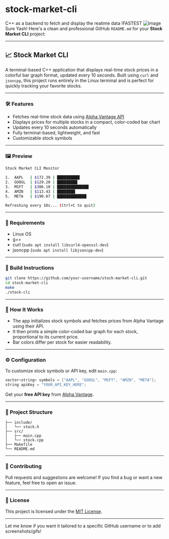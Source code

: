 # stock-market-cli
 C++ as a backend to fetch and display the reatime data !FASTEST
![image](https://github.com/user-attachments/assets/ce6920f9-6073-4cea-94c3-b86283a071ab)
Sure Yash! Here's a clean and professional GitHub `README.md` for your **Stock Market CLI** project:

---

## 📈 Stock Market CLI

A terminal-based C++ application that displays real-time stock prices in a colorful bar graph format, updated every 10 seconds. Built using `curl` and `jsoncpp`, this project runs entirely in the Linux terminal and is perfect for quickly tracking your favorite stocks.

---

### 🛠️ Features

- Fetches real-time stock data using [Alpha Vantage API](https://www.alphavantage.co)
- Displays prices for multiple stocks in a compact, color-coded bar chart
- Updates every 10 seconds automatically
- Fully terminal-based, lightweight, and fast
- Customizable stock symbols

---

### 🖼️ Preview

```bash
Stock Market CLI Monitor

1.  AAPL   | $172.39 | ██████████
2.  GOOGL  | $129.20 | █████████
3.  MSFT   | $306.10 | ██████████████
4.  AMZN   | $113.43 | ████████
5.  META   | $190.67 | █████████████

Refreshing every 10s... (Ctrl+C to quit)
```

---

### 🔧 Requirements

- Linux OS
- g++
- curl (`sudo apt install libcurl4-openssl-dev`)
- jsoncpp (`sudo apt install libjsoncpp-dev`)

---

### 🚀 Build Instructions

```bash
git clone https://github.com/your-username/stock-market-cli.git
cd stock-market-cli
make
./stock-cli
```

---

### 📝 How It Works

- The app initializes stock symbols and fetches prices from Alpha Vantage using their API.
- It then prints a simple color-coded bar graph for each stock, proportional to its current price.
- Bar colors differ per stock for easier readability.

---

### ⚙️ Configuration

To customize stock symbols or API key, edit `main.cpp`:

```cpp
vector<string> symbols = {"AAPL", "GOOGL", "MSFT", "AMZN", "META"};
string apiKey = "YOUR_API_KEY_HERE";
```

Get your **free API key** from [Alpha Vantage](https://www.alphavantage.co/support/#api-key).

---

### 📁 Project Structure

```
├── include/
│   └── stock.h
├── src/
│   ├── main.cpp
│   └── stock.cpp
├── Makefile
└── README.md
```

---

### 🤝 Contributing

Pull requests and suggestions are welcome! If you find a bug or want a new feature, feel free to open an issue.

---

### 📄 License

This project is licensed under the [MIT License](LICENSE).

---

Let me know if you want it tailored to a specific GitHub username or to add screenshots/gifs!
